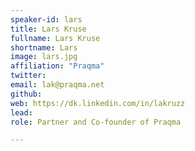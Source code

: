 ```yaml
---
speaker-id: lars
title: Lars Kruse
fullname: Lars Kruse
shortname: Lars
image: lars.jpg
affiliation: "Praqma"
twitter:
email: lak@praqma.net
github:
web: https://dk.linkedin.com/in/lakruzz 
lead:
role: Partner and Co-founder of Praqma

---
```

